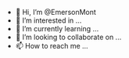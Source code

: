 - 👋 Hi, I’m @EmersonMont
- 👀 I’m interested in ...
- 🌱 I’m currently learning ...
- 💞️ I’m looking to collaborate on ...
- 📫 How to reach me ...

<!---
EmersonMont/EmersonMont is a ✨ special ✨ repository because its `README.md` (this file) appears on your GitHub profile.
You can click the Preview link to take a look at your changes.
--->
